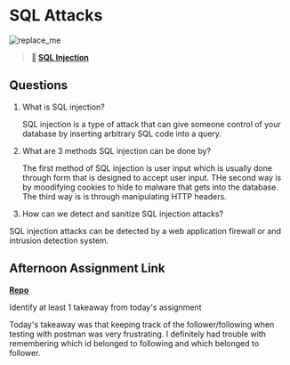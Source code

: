 # SQL Attacks

![replace_me](https://codeworks.blob.core.windows.net/public/assets/img/illustrations/placeholder.svg)

> **📖 [SQL Injection](https://codeworksacademy.com/fs-student-guide/resources/wk11/03-SQL-Injection)**

## Questions

1. What is SQL injection?

      SQL injection is a type of attack that can give someone control of your database by inserting arbitrary SQL code into a query.

2. What are 3 methods SQL injection can be done by?

      The first method of SQL injection is user input which is usually done through form that is designed to accept user input. THe second way is by moodifying cookies to hide to malware that gets into the database. The third way is is through manipulating HTTP headers.

3. How can we detect and sanitize SQL injection attacks?

SQL injection attacks can be detected by a web application firewall or and intrusion detection system.

## Afternoon Assignment Link

**[Repo](https://github.com/DerekBelloni/Friend_Zone)**

Identify at least 1 takeaway from today's assignment

Today's takeaway was that keeping track of the follower/following when testing with postman was very frustrating. I definitely had trouble with remembering which id belonged to following and which belonged to follower.
